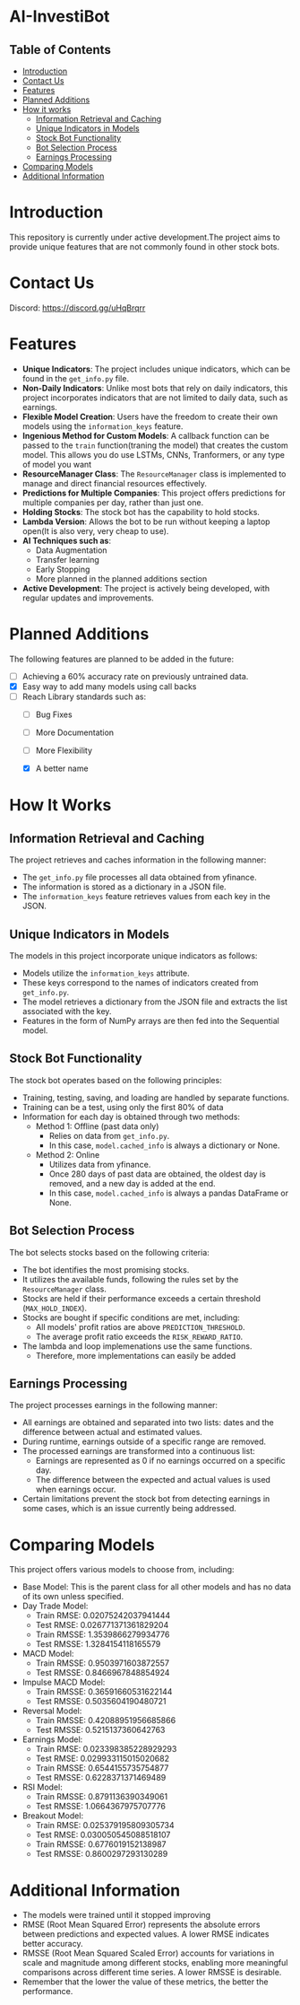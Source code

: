 # AI-InvestiBot

## Table of Contents

- [Introduction](#introduction)
- [Contact Us](#contact-us)
- [Features](#features)
- [Planned Additions](#planned-additions)
- [How it works](#how-it-works)
  - [Information Retrieval and Caching](#information-retrieval-and-caching)
  - [Unique Indicators in Models](#unique-indicators-in-models)
  - [Stock Bot Functionality](#stock-bot-functionality)
  - [Bot Selection Process](#bot-selection-process)
  - [Earnings Processing](#earnings-processing)
- [Comparing Models](#comparing-models)
- [Additional Information](#additional-information)


# Introduction

This repository is currently under active development.The project aims to provide unique features that are not commonly found in other stock bots.

# Contact Us
Discord: https://discord.gg/uHqBrqrr


# Features

- **Unique Indicators**: The project includes unique indicators, which can be found in the `get_info.py` file.
- **Non-Daily Indicators**: Unlike most bots that rely on daily indicators, this project incorporates indicators that are not limited to daily data, such as earnings.
- **Flexible Model Creation**: Users have the freedom to create their own models using the `information_keys` feature.
- **Ingenious Method for Custom Models**: A callback function can be passed to the `train` function(traning the model) that creates the custom model. This allows you do use LSTMs, CNNs, Tranformers, or any type of model you want 
- **ResourceManager Class**: The `ResourceManager` class is implemented to manage and direct financial resources effectively.
- **Predictions for Multiple Companies**: This project offers predictions for multiple companies per day, rather than just one.
- **Holding Stocks**: The stock bot has the capability to hold stocks.
- **Lambda Version**: Allows the bot to be run without keeping a laptop open(It is also very, very cheap to use).
- **AI Techniques such as**:
  + Data Augmentation
  + Transfer learning
  + Early Stopping
  + More planned in the planned additions section
- **Active Development**: The project is actively being developed, with regular updates and improvements.


# Planned Additions

The following features are planned to be added in the future:

- [ ] Achieving a 60% accuracy rate on previously untrained data.
- [x] Easy way to add many models using call backs
- [ ] Reach Library standards such as:
  - [ ] Bug Fixes
  - [ ] More Documentation
  - [ ] More Flexibility
  - [x] A better name




# How It Works

## Information Retrieval and Caching

The project retrieves and caches information in the following manner:

- The `get_info.py` file processes all data obtained from yfinance.
- The information is stored as a dictionary in a JSON file.
- The `information_keys` feature retrieves values from each key in the JSON.

## Unique Indicators in Models

The models in this project incorporate unique indicators as follows:

- Models utilize the `information_keys` attribute.
- These keys correspond to the names of indicators created from `get_info.py`.
- The model retrieves a dictionary from the JSON file and extracts the list associated with the key.
- Features in the form of NumPy arrays are then fed into the Sequential model.

## Stock Bot Functionality

The stock bot operates based on the following principles:

- Training, testing, saving, and loading are handled by separate functions.
- Training can be a test, using only the first 80% of data
- Information for each day is obtained through two methods:
  - Method 1: Offline (past data only)
    - Relies on data from `get_info.py`.
    - In this case, `model.cached_info` is always a dictionary or None.
  - Method 2: Online
    - Utilizes data from yfinance.
    - Once 280 days of past data are obtained, the oldest day is removed, and a new day is added at the end.
    - In this case, `model.cached_info` is always a pandas DataFrame or None.

## Bot Selection Process

The bot selects stocks based on the following criteria:

- The bot identifies the most promising stocks.
- It utilizes the available funds, following the rules set by the `ResourceManager` class.
- Stocks are held if their performance exceeds a certain threshold (`MAX_HOLD_INDEX`).
- Stocks are bought if specific conditions are met, including:
  - All models' profit ratios are above `PREDICTION_THRESHOLD`.
  - The average profit ratio exceeds the `RISK_REWARD_RATIO`.
- The lambda and loop implemenations use the same functions.
  - Therefore, more implementations can easily be added

## Earnings Processing

The project processes earnings in the following manner:

- All earnings are obtained and separated into two lists: dates and the difference between actual and estimated values.
- During runtime, earnings outside of a specific range are removed.
- The processed earnings are transformed into a continuous list:
  - Earnings are represented as 0 if no earnings occurred on a specific day.
  - The difference between the expected and actual values is used when earnings occur.
- Certain limitations prevent the stock bot from detecting earnings in some cases, which is an issue currently being addressed.




# Comparing Models

This project offers various models to choose from, including:

- Base Model: This is the parent class for all other models and has no data of its own unless specified.
- Day Trade Model:
  - Train RMSE: 0.02075242037941444
  - Test RMSE: 0.026771371361829204
  - Train RMSSE: 1.3539866279934776
  - Test RMSSE: 1.3284154118165579
- MACD Model:
  - Train RMSSE: 0.9503971603872557
  - Test RMSSE: 0.8466967848854924
- Impulse MACD Model:
  - Train RMSSE: 0.36591660531622144
  - Test RMSSE: 0.5035604190480721
- Reversal Model:
  - Train RMSSE: 0.42088951956685866
  - Test RMSSE: 0.5215137360642763
- Earnings Model:
  - Train RMSE: 0.023398385228929293
  - Test RMSE: 0.029933115015020682
  - Train RMSSE: 0.6544155735754877
  - Test RMSSE: 0.6228371371469489
- RSI Model:
  - Train RMSSE: 0.8791136390349061
  - Test RMSSE: 1.0664367975707776
- Breakout Model:
  - Train RMSE: 0.025379195809305734
  - Test RMSE: 0.030050545088518107
  - Train RMSSE: 0.6776019152138987
  - Test RMSSE: 0.8600297293130289

# Additional Information

- The models were trained until it stopped improving
- RMSE (Root Mean Squared Error) represents the absolute errors between predictions and expected values. A lower RMSE indicates better accuracy.
- RMSSE (Root Mean Squared Scaled Error) accounts for variations in scale and magnitude among different stocks, enabling more meaningful comparisons across different time series. A lower RMSSE is desirable.
- Remember that the lower the value of these metrics, the better the performance.
